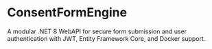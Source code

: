 # ConsentFormEngine
A modular .NET 8 WebAPI for secure form submission and user authentication with JWT, Entity Framework Core, and Docker support.
